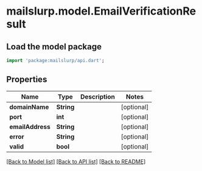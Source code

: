 # mailslurp.model.EmailVerificationResult

## Load the model package
```dart
import 'package:mailslurp/api.dart';
```

## Properties
Name | Type | Description | Notes
------------ | ------------- | ------------- | -------------
**domainName** | **String** |  | [optional] 
**port** | **int** |  | [optional] 
**emailAddress** | **String** |  | [optional] 
**error** | **String** |  | [optional] 
**valid** | **bool** |  | [optional] 

[[Back to Model list]](../README#documentation-for-models) [[Back to API list]](../README#documentation-for-api-endpoints) [[Back to README]](../README)


